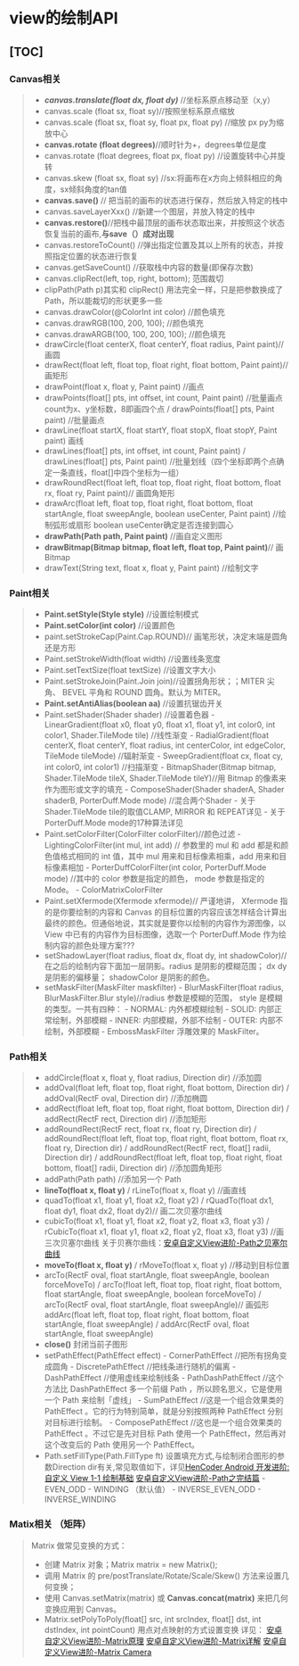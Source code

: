 # view的绘制API
[TOC]
---
### Canvas相关
> - ***canvas.translate(float dx, float dy)*** //坐标系原点移动至（x,y）
> - canvas.scale (float sx, float sy)//按照坐标系原点缩放
> - canvas.scale (float sx, float sy, float px, float py) //缩放 px py为缩放中心
> - **canvas.rotate (float degrees)**//顺时针为+，degrees单位是度
> - canvas.rotate (float degrees, float px, float py) //设置旋转中心并旋转
> - canvas.skew (float sx, float sy) //sx:将画布在x方向上倾斜相应的角度，sx倾斜角度的tan值
> - **canvas.save()** // 把当前的画布的状态进行保存，然后放入特定的栈中
> - canvas.saveLayerXxx() //新建一个图层，并放入特定的栈中
> - **canvas.restore()**//把栈中最顶层的画布状态取出来，并按照这个状态恢复当前的画布,**与save（）成对出现**
> - canvas.restoreToCount()	//弹出指定位置及其以上所有的状态，并按照指定位置的状态进行恢复
> - canvas.getSaveCount() //获取栈中内容的数量(即保存次数)
> - canvas.clipRect(left, top, right, bottom);  范围裁切
> - clipPath(Path p)其实和 clipRect() 用法完全一样，只是把参数换成了 Path，所以能裁切的形状更多一些
> - canvas.drawColor(@ColorInt int color) //颜色填充
> - canvas.drawRGB(100, 200, 100);   //颜色填充
> - canvas.drawARGB(100, 100, 200, 100);   //颜色填充
> - drawCircle(float centerX, float centerY, float radius, Paint paint)// 画圆
> - drawRect(float left, float top, float right, float bottom, Paint paint)// 画矩形
> - drawPoint(float x, float y, Paint paint) //画点
> - drawPoints(float[] pts, int offset, int count, Paint paint)  //批量画点 count为x、y坐标数，8即画四个点
/ drawPoints(float[] pts, Paint paint) //批量画点
> - drawLine(float startX, float startY, float stopX, float stopY, Paint paint) 画线
> - drawLines(float[] pts, int offset, int count, Paint paint) / drawLines(float[] pts, Paint paint) //批量划线（四个坐标即两个点确定一条直线，float[]中四个坐标为一组）
> - drawRoundRect(float left, float top, float right, float bottom, float rx, float ry, Paint paint)// 画圆角矩形
> - drawArc(float left, float top, float right, float bottom, float startAngle, float sweepAngle, boolean useCenter, Paint paint) //绘制弧形或扇形 boolean useCenter确定是否连接到圆心
> - **drawPath(Path path, Paint paint)** //画自定义图形
> - **drawBitmap(Bitmap bitmap, float left, float top, Paint paint)**// 画 Bitmap
> - drawText(String text, float x, float y, Paint paint) //绘制文字

### Paint相关
> - **Paint.setStyle(Style style)** //设置绘制模式
> - **Paint.setColor(int color)** //设置颜色
> - paint.setStrokeCap(Paint.Cap.ROUND)// 画笔形状，决定末端是圆角还是方形
> - Paint.setStrokeWidth(float width) //设置线条宽度
> - Paint.setTextSize(float textSize) //设置文字大小
> - Paint.setStrokeJoin(Paint.Join join)//设置拐角形状；；MITER 尖角、 BEVEL 平角和 ROUND 圆角。默认为 MITER。
> - **Paint.setAntiAlias(boolean aa)** //设置抗锯齿开关
> - Paint.setShader(Shader shader) //设置着色器
    - LinearGradient(float x0, float y0, float x1, float y1, int color0, int color1, Shader.TileMode tile) //线性渐变
    - RadialGradient(float centerX, float centerY, float radius, int centerColor, int edgeColor, TileMode tileMode) //辐射渐变
    - SweepGradient(float cx, float cy, int color0, int color1) //扫描渐变
    - BitmapShader(Bitmap bitmap, Shader.TileMode tileX, Shader.TileMode tileY)//用 Bitmap 的像素来作为图形或文字的填充
    - ComposeShader(Shader shaderA, Shader shaderB, PorterDuff.Mode mode) //混合两个Shader 
    - 关于Shader.TileMode tile的取值CLAMP, MIRROR 和 REPEAT详见[](http://hencoder.com/ui-1-2/)
    - 关于PorterDuff.Mode mode的17种算法详见
> - Paint.setColorFilter(ColorFilter colorFilter)//颜色过滤
    - LightingColorFilter(int mul, int add) // 参数里的 mul 和 add 都是和颜色值格式相同的 int 值，其中 mul 用来和目标像素相乘，add 用来和目标像素相加
    - PorterDuffColorFilter(int color, PorterDuff.Mode mode) //其中的 color 参数是指定的颜色， mode 参数是指定的 Mode。
    - ColorMatrixColorFilter
> -  Paint.setXfermode(Xfermode xfermode)// 严谨地讲， Xfermode 指的是你要绘制的内容和 Canvas 的目标位置的内容应该怎样结合计算出最终的颜色。但通俗地说，其实就是要你以绘制的内容作为源图像，以 View 中已有的内容作为目标图像，选取一个 PorterDuff.Mode 作为绘制内容的颜色处理方案???
> - setShadowLayer(float radius, float dx, float dy, int shadowColor)//在之后的绘制内容下面加一层阴影。radius 是阴影的模糊范围； dx dy 是阴影的偏移量； shadowColor 是阴影的颜色。
> - setMaskFilter(MaskFilter maskfilter) 
    - BlurMaskFilter(float radius, BlurMaskFilter.Blur style)//radius 参数是模糊的范围， style 是模糊的类型。一共有四种：
        - NORMAL: 内外都模糊绘制
        - SOLID: 内部正常绘制，外部模糊
        - INNER: 内部模糊，外部不绘制
        - OUTER: 内部不绘制，外部模糊
    - EmbossMaskFilter 浮雕效果的 MaskFilter。

### Path相关
> - addCircle(float x, float y, float radius, Direction dir) //添加圆
> - addOval(float left, float top, float right, float bottom, Direction dir) / addOval(RectF oval, Direction dir) //添加椭圆
> - addRect(float left, float top, float right, float bottom, Direction dir) / addRect(RectF rect, Direction dir) //添加矩形
> - addRoundRect(RectF rect, float rx, float ry, Direction dir) 
/ addRoundRect(float left, float top, float right, float bottom, float rx, float ry, Direction dir) 
/ addRoundRect(RectF rect, float[] radii, Direction dir)
/ addRoundRect(float left, float top, float right, float bottom, float[] radii, Direction dir) //添加圆角矩形
> - addPath(Path path) //添加另一个 Path
> - **lineTo(float x, float y)** / rLineTo(float x, float y) //画直线
> - quadTo(float x1, float y1, float x2, float y2)
/ rQuadTo(float dx1, float dy1, float dx2, float dy2)// 画二次贝塞尔曲线
> - cubicTo(float x1, float y1, float x2, float y2, float x3, float y3) / rCubicTo(float x1, float y1, float x2, float y2, float x3, float y3) //画三次贝塞尔曲线
关于贝赛尔曲线：[安卓自定义View进阶-Path之贝塞尔曲线](http://www.gcssloop.com/customview/Path_Bezier)
> - **moveTo(float x, float y)** / rMoveTo(float x, float y) //移动到目标位置
> - arcTo(RectF oval, float startAngle, float sweepAngle, boolean forceMoveTo) 
/ arcTo(float left, float top, float right, float bottom, float startAngle, float sweepAngle, boolean forceMoveTo) 
/ arcTo(RectF oval, float startAngle, float sweepAngle)// 画弧形
addArc(float left, float top, float right, float bottom, float startAngle, float sweepAngle) 
/ addArc(RectF oval, float startAngle, float sweepAngle)
> - **close()** 封闭当前子图形
> - setPathEffect(PathEffect effect)
    - CornerPathEffect //把所有拐角变成圆角
    - DiscretePathEffect //把线条进行随机的偏离
    - DashPathEffect //使用虚线来绘制线条
    - PathDashPathEffect //这个方法比 DashPathEffect 多一个前缀 Path ，所以顾名思义，它是使用一个 Path 来绘制「虚线」
    - SumPathEffect //这是一个组合效果类的 PathEffect 。它的行为特别简单，就是分别按照两种 PathEffect 分别对目标进行绘制。
    - ComposePathEffect //这也是一个组合效果类的 PathEffect 。不过它是先对目标 Path 使用一个 PathEffect，然后再对这个改变后的 Path 使用另一个 PathEffect。
> - Path.setFillType(Path.FillType ft) 设置填充方式,与绘制闭合图形的参数Direction dir有关,常见取值如下，详见[HenCoder Android 开发进阶: 自定义 View 1-1 绘制基础](http://hencoder.com/ui-1-1/)
[安卓自定义View进阶-Path之完结篇](http://www.gcssloop.com/customview/Path_Over)
    - EVEN_ODD
    - WINDING （默认值）
    - INVERSE_EVEN_ODD
    - INVERSE_WINDING
### Matix相关 （矩阵）
> Matrix 做常见变换的方式：
> - 创建 Matrix 对象；Matrix matrix = new Matrix();
> - 调用 Matrix 的 pre/postTranslate/Rotate/Scale/Skew() 方法来设置几何变换；
> - 使用 Canvas.setMatrix(matrix) 或 **Canvas.concat(matrix)** 来把几何变换应用到 Canvas。
> - Matrix.setPolyToPoly(float[] src, int srcIndex, float[] dst, int dstIndex, int pointCount) 用点对点映射的方式设置变换
>详见：
[安卓自定义View进阶-Matrix原理](http://www.gcssloop.com/customview/Matrix_Basic)
[安卓自定义View进阶-Matrix详解](http://www.gcssloop.com/customview/Matrix_Method)
[安卓自定义View进阶-Matrix Camera](http://www.gcssloop.com/customview/matrix-3d-camera)




